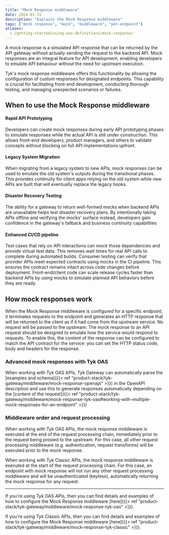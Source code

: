 ```yaml
---
title: "Mock Response middleware"
date: 2024-01-31
description: "Explains the Mock Response middleware"
tags: ["mock response", "mock", "middleware", "per-endpoint"]
aliases:
  - /getting-started/using-oas-definitions/mock-response/
---
```


A mock response is a simulated API response that can be returned by the API gateway without actually sending the request to the backend API. Mock responses are an integral feature for API development, enabling developers to emulate API behaviour without the need for upstream execution. 

Tyk's mock response middleware offers this functionality by allowing the configuration of custom responses for designated endpoints. This capability is crucial for facilitating front-end development, conducting thorough testing, and managing unexpected scenarios or failures.

## When to use the Mock Response middleware

#### Rapid API Prototyping
Developers can create mock responses during early API prototyping phases to simulate responses while the actual API is still under construction. This allows front-end developers, product managers, and others to validate concepts without blocking on full API implementations upfront.

#### Legacy System Migration
When migrating from a legacy system to new APIs, mock responses can be used to emulate the old system's outputs during the transitional phases. This provides continuity for client apps relying on the old system while new APIs are built that will eventually replace the legacy hooks.

#### Disaster Recovery Testing
The ability for a gateway to return well-formed mocks when backend APIs are unavailable helps test disaster recovery plans. By intentionally taking APIs offline and verifying the mocks' surface instead, developers gain confidence in the gateway's fallback and business continuity capabilities

#### Enhanced CI/CD pipeline
Test cases that rely on API interactions can mock those dependencies and provide virtual test data. This removes wait times for real API calls to complete during automated builds. Consumer testing can verify that provider APIs meet expected contracts using mocks in the CI pipeline. This ensures the contract remains intact across code changes before deployment. Front-end/client code can scale release cycles faster than backend APIs by using mocks to simulate planned API behaviors before they are ready.

## How mock responses work

When the Mock Response middleware is configured for a specific endpoint, it terminates requests to the endpoint and generates an HTTP response that will be returned to the client as if it had come from the upstream service. No request will be passed to the upstream. The mock response to an API request should be designed to emulate how the service would respond to requests. To enable this, the content of the response can be configured to match the API contract for the service: you can set the HTTP status code, body and headers for the response.

### Advanced mock responses with Tyk OAS

When working with Tyk OAS APIs, Tyk Gateway can automatically parse the [examples and schema]({{< ref "product-stack/tyk-gateway/middleware/mock-response-openapi" >}}) in the OpenAPI description and use this to generate responses automatically depending on the [content of the request]({{< ref "product-stack/tyk-gateway/middleware/mock-response-tyk-oas#working-with-multiple-mock-responses-for-an-endpoint" >}})

### Middleware order and request processing

When working with Tyk OAS APIs, the mock response middleware is executed at the end of the request processing chain, immediately prior to the request being proxied to the upstream. For this case, all other request processing middleware (e.g. authentication, request transforms) will be executed prior to the mock response.

When working with Tyk Classic APIs, the mock response middleware is executed at the start of the request processing chain. For this case, an endpoint with mock response will not run any other request processing middleware and will be unauthenticated (keyless), automatically returning the mock response for any request.

<hr>

If you're using Tyk OAS APIs, then you can find details and examples of how to configure the Mock Response middleware [here]({{< ref "product-stack/tyk-gateway/middleware/mock-response-tyk-oas" >}}).

If you're using Tyk Classic APIs, then you can find details and examples of how to configure the Mock Response middleware [here]({{< ref "product-stack/tyk-gateway/middleware/mock-response-tyk-classic" >}}).

<!-- proposed "summary box" to be shown graphically on each middleware page
 ## Mock Response middleware summary
  - The Mock Response middleware is an optional stage in Tyk's API Request processing chain, sitting between the [TBC]() and [TBC]() middleware.
  - The Mock Response middleware can be configured at the per-endpoint level within the API Definition and is supported by the API Designer within the Tyk Dashboard. 
 -->
